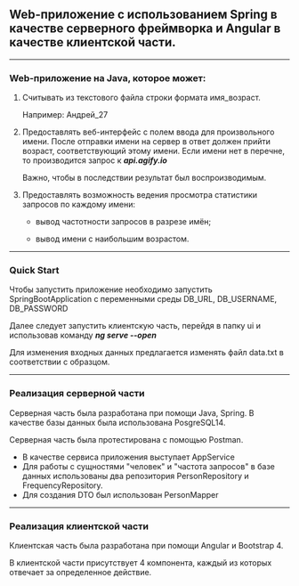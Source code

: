 ## Web-приложение с использованием Spring в качестве серверного фреймворка и Angular в качестве клиентской части.

----

### Web-приложение на Java, которое может:


1. Считывать из текстового файла строки формата
имя_возраст.

    Например: Андрей_27


2. Предоставлять веб-интерфейс с полем ввода
для произвольного имени. После отправки имени на сервер
в ответ должен прийти возраст, соответствующий этому
имени. Если имени нет в перечне, то производится запрос к ***api.agify.io***

    Важно, чтобы в последствии результат
    был воспроизводимым.


3. Предоставлять возможность ведения просмотра
статистики запросов по каждому имени:

   - вывод частотности запросов в разрезе имён;

   - вывод имени с наибольшим возрастом.

---

### Quick Start

Чтобы запустить приложение необходимо запустить SpringBootApplication
с переменными среды DB_URL, DB_USERNAME, DB_PASSWORD

Далее следует запустить клиентскую часть, перейдя в папку ui и использовав
команду ***ng serve --open***

Для изменения входных данных предлагается изменять файл data.txt в соответствии с образцом.

---
### Реализация серверной части

Серверная часть была разработана при помощи Java, Spring. В качестве
базы данных была использована PosgreSQL14.

Серверная часть была протестирована с помощью Postman.

* В качестве сервиса приложения выступает AppService
* Для работы с сущностями "человек" и "частота запросов" в базе данных использованы два репозитория PersonRepository и FrequencyRepository.
* Для создания DTO был использован PersonMapper

---
### Реализация клиентской части

Клиентская часть была разработана при помощи Angular и Bootstrap 4.

В клиентской части присутствует 4 компонента, каждый из которых отвечает за
определенное действие.